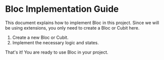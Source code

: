 # Bloc Implementation Guide

This document explains how to implement Bloc in this project. Since we will be using extensions, you only need to create a Bloc or Cubit here.

1. Create a new Bloc or Cubit.
2. Implement the necessary logic and states.

That's it! You are ready to use Bloc in your project.